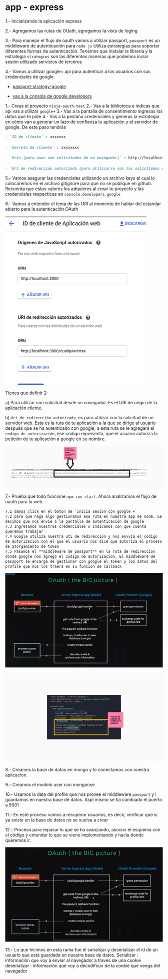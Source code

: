# app - express

1.- Inicializando la aplicación express

2.- Agregamos las rutas de OUath, agregamos la vista de loging

3.- Para manejar el flujo de oauth vamos a utilizar passport,
`passport` es un middleware de autenticación para `node js` Utiliza estrategias para soportar diferentes formas de autenticación. Tenemos que instalar la librería y la estrategia
`strategies` son las diferentes maneras que podemos inciar sesión utilizado servicios de terceros

4.- Vamos a utilizar google+ api para autenticar a los usuarios con sus credenciales de google 

- [passport-strategy-google](http://www.passportjs.org/packages/passport-google-oauth20/)

- [vas a la consola de google developers](console.developers.google.com)

1.- Creas el proyecto `ninja-oauth-test`
2.- Vas a la biblioteca e indicas que api vas a utilizar `google+`
3.- Vas a la pantalla de consentimiento ingresas los datos que te pide
4.- Vas a la pestaña credenciales y generas la estrategia en cómo van a generar un lazo de confianza tu aplicación y el servidor de google. De este paso tendrás

```md
- `ID de cliente` : xxxxxxx

- `Secreto de cliente` : xxxxxxxx

- `Uris (para usar con solicitudes de un navegador)` : http://localhost:3000 

- `Uri de redirección autorizada (para utilizarse con las solicitudes de un servidor web) ` : http://localhost:3000/cualquiercosa 

```
5.- Vamos asegurar las credenciales utilizando un archivo keys el cual lo colocaremos en el archivo gitignore para que no se publique en github. Recuerda que estos valores los adquieres al crear tu proyecto y las credenciales respecticas en `console.developers.google`


6.- Vamos a entender el tema de las URI al momento de hablar del estandar abierto para la autenticación OAuth

![uris-oauth](images_readme/uris_oauth_standar.png)

Tienes que definir 2:

a) Para utilizar con solicitud desde un navegador. Es el URI de origin de la aplicación cliente.

b) `Uri de redirección autorizada`, es para utilizar con la solicitud de un servidor web. Esta es la ruta de tu aplicación a la que se dirige al usuario después que se ha autenticado con google, a esta ruta se le agregará el `codigo de autorización`,
ese código representa, que el usuario autoriza la petición de tu aplicación a google en su nombre.

![uri_redireccion_aouth](images_readme/uri_redireccion_oauth.png)

7.- Prueba que todo funcione `npm run start`. Ahora analizamos el flujo de oauth para la web.

    7.1 damos click en el boton de `inicia sesión con google +`
    7.2 para que haga algo gestionamos esa ruta en nuestra app de node. Le decimos que nos envíe a la pantalla de autenticación de google
    7.3 Ingresamos nuestras credenciales o indicamos con que cuenta queremos trabajar
    7.4 Google utiliza nuestra uti de redirección y nos envvía el código de autorización con el que el usuario nos dice que autoriza el proceso de atorgamiento de token
    7.5 Pasamos el **middleware de passport** en la ruta de redirección donde google nos agregó el código de autorización. El middleware de passport se encarga de gestionar con google el token y los datos del profile que nos los traerá en su función de callback

![oauth_flujo_web](images_readme/flujo_oauth_web_google.png)

![funcion_callback_passport](images_readme/funcion_callback_passport.png)


8.- Creamos la base de datos en mongo y lo conectamos con nuestra aplicacion.

9.- Creamos el modelo user con mongoose

10.- Usamos la data del profile que nos provee el middleware `passport` y l guardamos en nuestra base de datos. Aspi mismo se ha cambiado el puerto a 5001

11.- En este proceso vamos a recuperar usuarios, es decir, verificar que si ya existe en la base de datos no se vuelva a crear

12.- Proceso para repasar lo que se ha avanzando, asociar el esquema con el código y entender lo que se viene implementando y hacia donde queremos ir.

![flujo_de_proceso_oauth_passport_mongo](images_readme/oauth_passport_flujo.png)


13.- Lo que hicimos en esta rama fue el serializar y deserializar el id de un usuario que está guardada en nuestra base de datos.
Serializar : información que voy a enviar al navegador a través de una cookie
deserializar : información que voy a decodificar de la cookie que venga del navegador